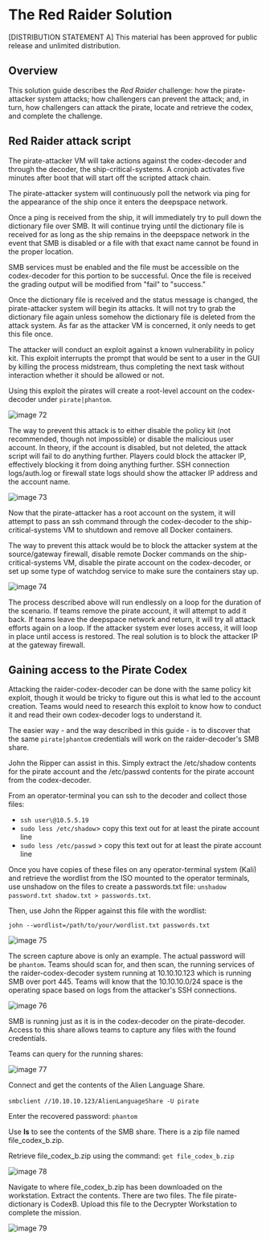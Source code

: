 # The Red Raider Solution

[DISTRIBUTION STATEMENT A] This material has been approved for public release and unlimited distribution.

## Overview

This solution guide describes the *Red Raider* challenge: how the pirate-attacker system attacks; how challengers can prevent the attack; and, in turn, how challengers can attack the pirate, locate and retrieve the codex, and complete the challenge.

## Red Raider attack script

The pirate-attacker VM will take actions against the codex-decoder and through the decoder, the ship-critical-systems. A cronjob activates five minutes after boot that will start off the scripted attack chain.

The pirate-attacker system will continuously poll the network via ping for the appearance of the ship once it enters the deepspace network.

Once a ping is received from the ship, it will immediately try to pull down the dictionary file over SMB. It will continue trying until the dictionary file is received for as long as the ship remains in the deepspace network in the event that SMB is disabled or a file with that
exact name cannot be found in the proper location.

SMB services must be enabled and the file must be accessible on the codex-decoder for this portion to be successful. Once the file is received the grading output will be modified from "fail" to "success."

Once the dictionary file is received and the status message is changed, the pirate-attacker system will begin its attacks. It will not try to grab the dictionary file again unless somehow the dictionary file is deleted from the attack system. As far as the attacker VM is concerned, it only needs to get this file once.

The attacker will conduct an exploit against a known vulnerability in policy kit. This exploit interrupts the prompt that would be sent to a user in the GUI by killing the process midstream, thus completing the next task without interaction whether it should be allowed or not.

Using this exploit the pirates will create a root-level account on the codex-decoder under `pirate|phantom`.

![image 72](/img/image72.png)

The way to prevent this attack is to either disable the policy kit (not recommended, though not impossible) or disable the malicious user account. In theory, if the account is disabled, but not deleted, the attack script will fail to do anything further. Players could block the attacker IP, effectively blocking it from doing anything further. SSH connection logs/auth.log or firewall state logs should show the attacker IP address and the account name.

![image 73](/img/image73.png)

Now that the pirate-attacker has a root account on the system, it will attempt to pass an ssh command through the codex-decoder to the ship-critical-systems VM to shutdown and remove all Docker containers.

The way to prevent this attack would be to block the attacker system at the source/gateway firewall, disable remote Docker commands on the ship-critical-systems VM, disable the pirate account on the codex-decoder, or set up some type of watchdog service to make sure the
containers stay up.

![image 74](/img/image74.png)

The process described above will run endlessly on a loop for the duration of the scenario. If teams remove the pirate account, it will attempt to add it back. If teams leave the deepspace network and return, it will try all attack efforts again on a loop. If the attacker system ever loses access, it will loop in place until access is restored. The real solution is to block the attacker IP at the gateway firewall.

## Gaining access to the Pirate Codex

Attacking the raider-codex-decoder can be done with the same policy kit exploit, though it would be tricky to figure out this is what led to the account creation. Teams would need to research this exploit to know how to conduct it and read their own codex-decoder logs to understand it.

The easier way - and the way described in this guide - is to discover that the same `pirate|phantom` credentials will work on the raider-decoder's SMB share.

John the Ripper can assist in this. Simply extract the /etc/shadow contents for the pirate account and the /etc/passwd contents for the pirate account from the codex-decoder.

From an operator-terminal you can ssh to the decoder and collect those files:
- `ssh user\@10.5.5.19`
- `sudo less /etc/shadow`> copy this text out for at least the pirate account line
- `sudo less /etc/passwd` > copy this text out for at least the pirate account line

Once you have copies of these files on any operator-terminal system (Kali) and retrieve the wordlist from the ISO mounted to the operator terminals, use unshadow on the files to create a passwords.txt file: `unshadow password.txt shadow.txt > passwords.txt`.

Then, use John the Ripper against this file with the wordlist:

`john --wordlist=/path/to/your/wordlist.txt passwords.txt`

![image 75](/img/image75.png)

The screen capture above is only an example. The actual password will be `phantom`. Teams should scan for, and then scan, the running services of the raider-codex-decoder system running at 10.10.10.123 which is running SMB over port 445. Teams will know that the 10.10.10.0/24 space is the operating space based on logs from the attacker's SSH connections.

![image 76](/img/image76.png)

SMB is running just as it is in the codex-decoder on the pirate-decoder. Access to this share allows teams to capture any files with the found credentials.

Teams can query for the running shares:

![image 77](/img/image77.png)

Connect and get the contents of the Alien Language Share. 

`smbclient //10.10.10.123/AlienLanguageShare -U pirate`  

Enter the recovered password: `phantom`

Use **ls** to see the contents of the SMB share. There is a zip file named file_codex_b.zip.

Retrieve file_codex_b.zip using the command: `get file_codex_b.zip`

![image 78](/img/image78.png)

Navigate to where file_codex_b.zip has been downloaded on the workstation. Extract the contents. There are two files. The file pirate-dictionary is CodexB. Upload this file to the Decrypter Workstation to complete the mission.

![image 79](/img/image79.png)